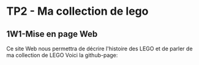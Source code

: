 # TP2 - Ma collection de lego
## 1W1-Mise en page Web
Ce site Web nous permettra de décrire l'histoire des LEGO et de parler de ma collection de LEGO
Voici la github-page:
